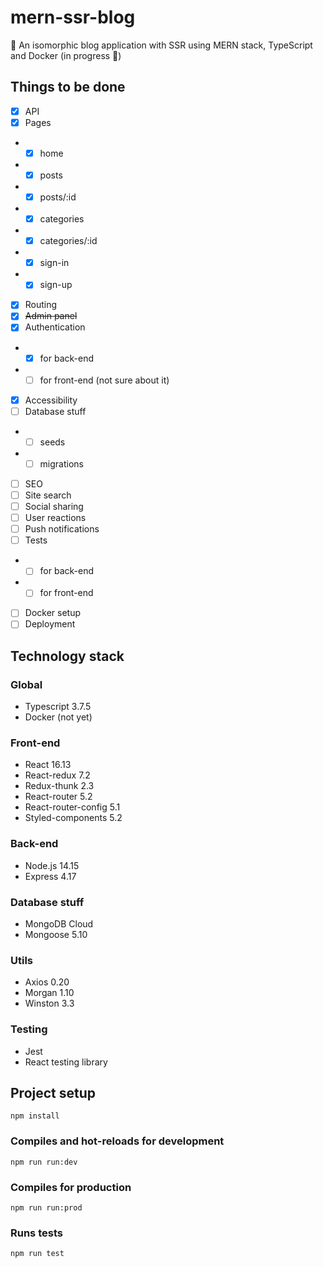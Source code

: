 # mern-ssr-blog
📰 An isomorphic blog application with SSR using MERN stack, TypeScript and Docker (in progress 🚧)

## Things to be done
- [x] API
- [x] Pages
- - [x] home 
- - [x] posts
- - [x] posts/:id 
- - [x] categories
- - [x] categories/:id
- - [x] sign-in
- - [x] sign-up
- [x] Routing
- [x] ~~Admin panel~~
- [x] Authentication
- - [x] for back-end
- - [ ] for front-end (not sure about it)
- [x] Accessibility
- [ ] Database stuff
- - [ ] seeds
- - [ ] migrations
- [ ] SEO
- [ ] Site search
- [ ] Social sharing
- [ ] User reactions
- [ ] Push notifications
- [ ] Tests
- - [ ] for back-end
- - [ ] for front-end
- [ ] Docker setup
- [ ] Deployment

## Technology stack

### Global
- Typescript 3.7.5
- Docker (not yet)

### Front-end
- React 16.13
- React-redux 7.2
- Redux-thunk 2.3
- React-router 5.2
- React-router-config 5.1
- Styled-components 5.2

### Back-end
- Node.js 14.15
- Express 4.17

### Database stuff
- MongoDB Cloud
- Mongoose 5.10

### Utils
- Axios 0.20
- Morgan 1.10
- Winston 3.3

### Testing
- Jest
- React testing library

## Project setup
```
npm install
```

### Compiles and hot-reloads for development
```
npm run run:dev
```

### Compiles for production
```
npm run run:prod
```

### Runs tests
```
npm run test
```
